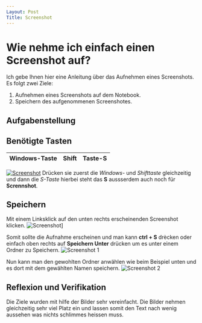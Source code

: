 ```yaml
---
Layout: Post
Title: Screenshot
---
```


# Wie nehme ich einfach einen Screenshot auf?

Ich gebe Ihnen hier eine Anleitung über das Aufnehmen eines Screenshots. Es folgt zwei Ziele:

1. Aufnehmen eines Screenshots auf dem Notebook.
2. Speichern des aufgenommenen Screenshotes.

## Aufgabenstellung

## Benötigte Tasten

| Windows-Taste | Shift | Taste-S |
|---|---|---|

[![Screenshot](https://www.keyanalyzer.com/wp-content/uploads/2019/11/Windows-key-shift-S.png)](https://www.youtube.com/watch?v=dQw4w9WgXcQ)
Drücken sie zuerst die *Windows-* und *Shifttaste* gleichzeitig und dann die *S-Taste* hierbei steht das **S** aussserdem auch noch für **Scrennshot**.

## Speichern

Mit einem Linksklick auf den unten rechts erscheinenden Screenshot klicken.
![Screenshot](https://i2.wp.com/www.nextofwindows.com/wp-content/uploads/2017/03/win-shift-s-notification.png)]

Somit sollte die Aufnahme erscheinen und man kann **ctrl + S** drècken oder einfach oben rechts auf **Speichern Unter** drücken um es unter einem Ordner zu Speichern.
![Screenshot 1](https://i.imgur.com/2KmSET0.png)

Nun kann man den gewohlten Ordner anwählen wie beim Beispiel unten und es dort mit dem gewählten Namen speichern.
![Screenshot 2](https://i.imgur.com/5M3YdkE.png)

## Reflexion und Verifikation

Die Ziele wurden mit hilfe der Bilder sehr vereinfacht. Die Bilder nehmen gleichzeitig sehr viel Platz ein und lassen somit den Text nach wenig aussehen was nichts schlimmes heissen muss.
